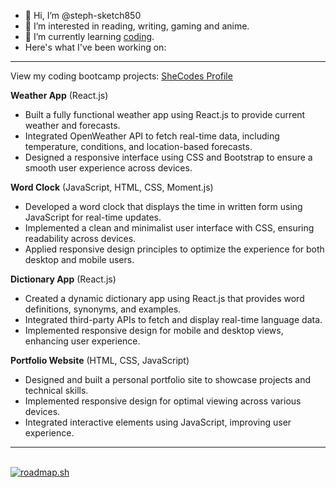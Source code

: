 - 👋 Hi, I’m @steph-sketch850
- 👀 I’m interested in reading, writing, gaming and anime.
- 🌱 I’m currently learning <a href="https://www.shecodes.io/graduates/131123-stephanie-rodriguez">coding</a>.
- Here's what I've been working on:
---

View my coding bootcamp projects: [SheCodes Profile](https://www.shecodes.io/graduates/131123-stephanie-rodriguez)  

**Weather App** (React.js)  
- Built a fully functional weather app using React.js to provide current weather and forecasts.  
- Integrated OpenWeather API to fetch real-time data, including temperature, conditions, and location-based forecasts.  
- Designed a responsive interface using CSS and Bootstrap to ensure a smooth user experience across devices.

**Word Clock** (JavaScript, HTML, CSS, Moment.js)  
- Developed a word clock that displays the time in written form using JavaScript for real-time updates.  
- Implemented a clean and minimalist user interface with CSS, ensuring readability across devices.  
- Applied responsive design principles to optimize the experience for both desktop and mobile users.

**Dictionary App** (React.js)  
- Created a dynamic dictionary app using React.js that provides word definitions, synonyms, and examples.  
- Integrated third-party APIs to fetch and display real-time language data.  
- Implemented responsive design for mobile and desktop views, enhancing user experience.

**Portfolio Website** (HTML, CSS, JavaScript)  
- Designed and built a personal portfolio site to showcase projects and technical skills.  
- Implemented responsive design for optimal viewing across various devices.  
- Integrated interactive elements using JavaScript, improving user experience.

---

<br />
<a href="https://roadmap.sh"><img src="https://roadmap.sh/card/tall/6661016ab998f3b3c7d6b33a?variant=dark&roadmaps=frontend" alt="roadmap.sh"/></a>
<!---
steph-sketch850/steph-sketch850 is a ✨ special ✨ repository because its `README.md` (this file) appears on your GitHub profile.
You can click the Preview link to take a look at your changes.
--->

